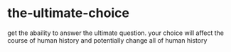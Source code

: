 # the-ultimate-choice
get the abaility to answer the ultimate question. your choice will affect the course of human history and potentially change all of human history
